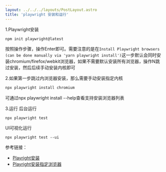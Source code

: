 ```yaml
---
layout: ../../../layouts/PostLayout.astro
title: 'playwright 安装和运行'
---
```


1.Playwright安装

```bash
npm init playwright@latest
```
按照操作步骤，操作Enter即可。需要注意的是在`Install Playwright browsers (can be done manually via 'yarn playwright install')`这一步默认会同时安装chromium/firefox/webkit浏览器，如果不需要默认安装所有浏览器，操作N跳过安装，然后后续手动安装内核即可

2.如果第一步跳过内浏览器安装，那么需要手动安装指定内核

```bash
npx playwright install chromium
```
可通过npx playwright install --help查看支持安装浏览器列表

3.运行
后台运行
```
npx playwright test
```
UI可视化运行
```
npx playwright test --ui
```

参考链接：
- [Playright安装](https://playwright.dev/docs/intro)
- [Playright安装指定浏览器](https://playwright.dev/docs/browsers#install-browsers)

